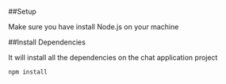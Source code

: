 ##Setup

Make sure you have install Node.js on your machine

##Install Dependencies

It will install all the dependencies on the chat application project

`npm install`